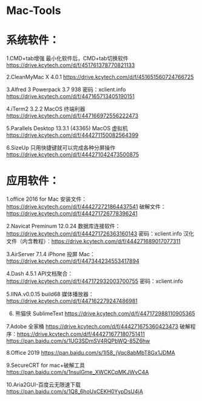 # Mac-Tools

# 系统软件：
1.CMD+tab增强
最小化软件后，CMD+tab切换软件
https://drive.kcytech.com/d/f/451761378770821133

2.CleanMyMac X 4.0.1
https://drive.kcytech.com/d/f/451651560724766725

3.Alfred 3 Powerpack 3.7 938
密码：xclient.info
https://drive.kcytech.com/d/f/447165713405190151

4.iTerm2 3.2.2
MacOS 终端利器
https://drive.kcytech.com/d/f/447166972556222473

5.Parallels Desktop 13.3.1 (43365)
MacOS 虚拟机
https://drive.kcytech.com/d/f/444271150082564399

6.SizeUp
只用快捷键就可以完成各种分屏操作
https://drive.kcytech.com/d/f/444271042473500875

# 应用软件：
1.office 2016 for Mac
安装文件：https://drive.kcytech.com/d/f/444272721864437541
破解文件：https://drive.kcytech.com/d/f/444271726778396241

2.Navicat Preminum 12.0.24
数据库连接软件：https://drive.kcytech.com/d/f/444271726363160143
密码：xclient.info
汉化文件（内含教程）：https://drive.kcytech.com/d/f/444271689017077311

3.AirServer 7.1.4
iPhone 投屏 Mac：https://drive.kcytech.com/d/f/447344234553417894

4.Dash 4.5.1
API文档聚合：https://drive.kcytech.com/d/f/447172932003700755
密码：xclient.info

5.IINA.v0.0.15 build68
媒体播放器：https://drive.kcytech.com/d/f/447162279247486981

6. 熊猫侠 SublimeText
https://drive.kcytech.com/d/f/447172988110905365

7.Adobe 全家桶
https://drive.kcytech.com/d/f/444271675360423473
破解程序：https://drive.kcytech.com/d/f/444271677180751411
https://pan.baidu.com/s/1UG3SDmSV4RQPbWQ-85Z6hw

8.Office 2019
https://pan.baidu.com/s/1I58_jVqc8abMbT8Gx1JDMA

9.SecureCRT for mac+破解工具
https://pan.baidu.com/s/1nsulGme_XWCKCpMKJWvC4A

10.Aria2GUI-百度云无限速下载
https://pan.baidu.com/s/1Q8_6hoUxCEKH0YypDsU4jA
